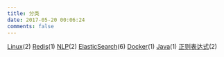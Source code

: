 ```yaml
---
title: 分类
date: 2017-05-20 00:06:24
comments: false
---
```


[Linux](/categories/linux/)(2)
[Redis](/categories/redis/)(1)
[NLP](/categories/nlp/)(2)
[ElasticSearch](/categories/elasticsearch/)(6)
[Docker](/categories/docker/)(1)
[Java](/categories/java/)(1)
[正则表达式](/categories/正则表达式/)(2)


